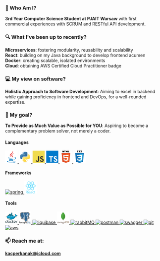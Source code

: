 ### 💬 Who Am I?

**3rd Year Computer Science Student at PJAIT Warsaw** with first commercial experiences with SCRUM and RESTful API
development.

### 🔍 What I've been up to recently?

**Microservices**: fostering modularity, reusability and scalability  
**React**: building on my Java background to develop frontend acumen  
**Docker**: creating scalable, isolated environments   
**Cloud**: obtaining AWS Certified Cloud Practitioner badge

### 💻 My view on software?

**Holistic Approach to Software Development**: Aiming to excel in backend while gaining proficiency in frontend and
DevOps, for a well-rounded expertise.

### 🎯 My goal?

**To Provide as Much Value as Possible for YOU**: Aspiring to become a complementary problem solver, not merely a
coder.

#### Languages

<p style="text-align: left;">

<a href="https://www.java.com" target="_blank" rel="noreferrer"> 
    <img src="https://raw.githubusercontent.com/devicons/devicon/master/icons/java/java-original.svg" alt="java" width="40" height="40"/> 
</a>

<a href="https://www.python.org" target="_blank" rel="noreferrer">
    <img src="https://raw.githubusercontent.com/devicons/devicon/master/icons/python/python-original.svg" alt="python" width="40" height="40"/> 
</a>

<a href="https://developer.mozilla.org/en-US/docs/Web/JavaScript" target="_blank" rel="noreferrer"> 
    <img src="https://raw.githubusercontent.com/devicons/devicon/master/icons/javascript/javascript-original.svg" alt="javascript" width="40" height="40"/> 
</a> 

<a href="https://www.typescriptlang.org/" target="_blank" rel="noreferrer"> 
    <img src="https://raw.githubusercontent.com/devicons/devicon/master/icons/typescript/typescript-original.svg" alt="typescript" width="40" height="40"/>
</a>

<a href="https://www.w3.org/html/" target="_blank" rel="noreferrer"> 
    <img src="https://raw.githubusercontent.com/devicons/devicon/master/icons/html5/html5-original-wordmark.svg" alt="html5" width="40" height="40"/> 
</a> 

<a href="https://www.w3schools.com/css/" target="_blank" rel="noreferrer"> 
    <img src="https://raw.githubusercontent.com/devicons/devicon/master/icons/css3/css3-original-wordmark.svg" alt="css3" width="40" height="40"/>
</a>

</p>

#### Frameworks

<p style="text-align: left;">

<a href="https://spring.io/" target="_blank" rel="noreferrer"> 
    <img src="https://www.vectorlogo.zone/logos/springio/springio-icon.svg" alt="spring" width="40" height="40"/>
</a>

<a href="https://reactjs.org/" target="_blank" rel="noreferrer"> 
    <img src="https://raw.githubusercontent.com/devicons/devicon/master/icons/react/react-original-wordmark.svg" alt="react" width="40" height="40"/> 
</a>

</p>

#### Tools

<p style="text-align: left;">

<a href="https://www.docker.com/" target="_blank" rel="noreferrer"> 
    <img src="https://raw.githubusercontent.com/devicons/devicon/master/icons/docker/docker-original-wordmark.svg" alt="docker" width="40" height="40"/> 
</a>

<a href="https://www.postgresql.org" target="_blank" rel="noreferrer"> 
    <img src="https://raw.githubusercontent.com/devicons/devicon/master/icons/postgresql/postgresql-original-wordmark.svg" alt="postgresql" width="40" height="40"/> 
</a>

<a href="https://www.liquibase.org" target="_blank" rel="noreferrer"> 
    <img src="https://www.liquibase.com/wp-content/uploads/2020/05/Liquibase_logo_vertical_RGB.svg" alt="liquibase" width="40" height="40"/> 
</a>

<a href="https://www.mongodb.com/" target="_blank" rel="noreferrer"> 
    <img src="https://raw.githubusercontent.com/devicons/devicon/master/icons/mongodb/mongodb-original-wordmark.svg" alt="mongodb" width="40" height="40"/>
</a>

<a href="https://www.rabbitmq.com" target="_blank" rel="noreferrer">
    <img src="https://www.vectorlogo.zone/logos/rabbitmq/rabbitmq-icon.svg" alt="rabbitMQ" width="40" height="40"/>
</a>

<a href="https://postman.com" target="_blank" rel="noreferrer"> 
    <img src="https://www.vectorlogo.zone/logos/getpostman/getpostman-icon.svg" alt="postman" width="40" height="40"/> 
</a>

<a href="https://swagger.io" target="_blank" rel="noreferrer"> 
    <img src="https://static-00.iconduck.com/assets.00/swagger-icon-1024x1024-09037v1r.png" alt="swagger" width="40" height="40"/> 
</a>

<a href="https://git-scm.com/" target="_blank" rel="noreferrer"> 
    <img src="https://www.vectorlogo.zone/logos/git-scm/git-scm-icon.svg" alt="git" width="40" height="40"/> 
</a>

<a href="https://aws.amazon.com" target="_blank" rel="noreferrer"> 
    <img src="https://cdn.worldvectorlogo.com/logos/amazon-web-services-2.svg" alt="aws" width="40" height="40"/> 
</a>

</p>

### 📫 Reach me at:

**kacperkanak@icloud.com**
